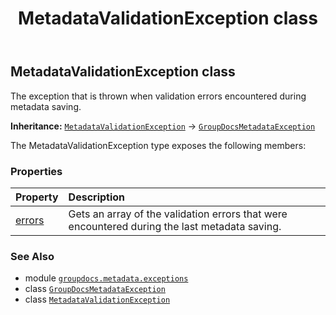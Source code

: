 ﻿---
title: MetadataValidationException class
second_title: GroupDocs.Metadata for Python via .NET API References
description: 
type: docs
url: /python-net/groupdocs.metadata.exceptions/metadatavalidationexception/
is_root: false
weight: 40
---

## MetadataValidationException class

The exception that is thrown when validation errors encountered during metadata saving.



**Inheritance:** [`MetadataValidationException`](/metadata/python-net/groupdocs.metadata.exceptions/metadatavalidationexception) → 
[`GroupDocsMetadataException`](/metadata/python-net/groupdocs.metadata.exceptions/groupdocsmetadataexception)



The MetadataValidationException type exposes the following members:

### Properties
| Property | Description |
| :- | :- |
| [errors](/metadata/python-net/groupdocs.metadata.exceptions/metadatavalidationexception/errors) | Gets an array of the validation errors that were encountered during the last metadata saving. |



### See Also
* module [`groupdocs.metadata.exceptions`](..)
* class [`GroupDocsMetadataException`](/metadata/python-net/groupdocs.metadata.exceptions/groupdocsmetadataexception)
* class [`MetadataValidationException`](/metadata/python-net/groupdocs.metadata.exceptions/metadatavalidationexception)
